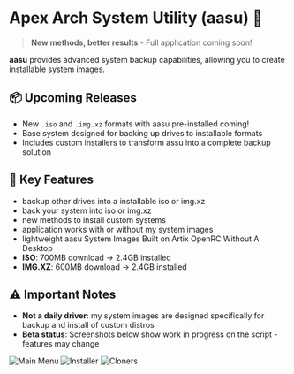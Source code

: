 # Apex Arch System Utility (aasu) 🔄

> **New methods, better results** - Full application coming soon!  

**aasu** provides advanced system backup capabilities, allowing you to create installable system images.

## 📦 Upcoming Releases
- New `.iso` and `.img.xz` formats with aasu pre-installed coming!
- Base system designed for backing up drives to installable formats
- Includes custom installers to transform assu into a complete backup solution

## 🔧 Key Features
- backup other drives into a installable iso or img.xz
- back your system into iso or img.xz
- new methods to install custom systems
- application works with or without my system images
- lightweight aasu System Images Built on Artix OpenRC Without A Desktop
- **ISO**: 700MB download → 2.4GB installed
- **IMG.XZ**: 600MB download → 2.4GB installed


## ⚠️ Important Notes
- **Not a daily driver**: my system images are designed specifically for backup and install of custom distros
- **Beta status**: Screenshots below show work in progress on the script - features may change

![Main Menu](https://github.com/user-attachments/assets/3ba687b9-1538-4483-986e-3e1118982bdb)
![Installer](https://github.com/user-attachments/assets/09829840-b892-41a0-b5c1-87bd870e70e1)
![Cloners](https://github.com/user-attachments/assets/24b28371-4c56-4d1e-895d-c644d8e42422)

